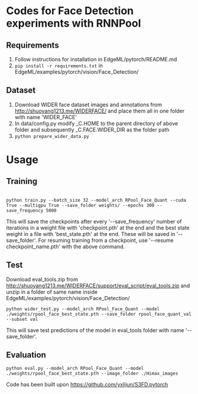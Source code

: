 # Codes for Face Detection experiments with RNNPool
## Requirements
1. Follow instructions for installation in EdgeML/pytorch/README.md
1. ``` pip install -r requirements.txt ``` in EdgeML/examples/pytorch/vision/Face_Detection/

## Dataset
1. Download WIDER face dataset images and annotations from http://shuoyang1213.me/WIDERFACE/ and place them all in one folder with name 'WIDER_FACE'
2. In data/config.py modify _C.HOME to the parent directory of above folder and subsequently _C.FACE.WIDER_DIR as the folder path 
3. ``` python prepare_wider_data.py ```



# Usage
## Training

```shell

python train.py --batch_size 32 --model_arch RPool_Face_Quant --cuda True --multigpu True --save_folder weights/ --epochs 300 --save_frequency 5000 

```
This will save the checkpoints after every '--save_frequency' number of iterations in a weight file with 'checkpoint.pth' at the end and the best state weight in a file with 'best_state.pth' at the end. These will be saved in '--save_folder'. For resuming training from a checkpoint, use '--resume checkpoint_name.pth' with the above command.


## Test
Download eval_tools.zip from http://shuoyang1213.me/WIDERFACE/support/eval_script/eval_tools.zip and unzip in a folder of same name inside EdgeML/examples/pytorch/vision/Face_Detection/

```shell
python wider_test.py --model_arch RPool_Face_Quant --model ./weights/rpool_face_best_state.pth --save_folder rpool_face_quant_val --subset val
```
This will save test predictions of the model in eval_tools folder with name '--save_folder'.

## Evaluation

```shell
python eval.py --model_arch RPool_Face_Quant --model ./weights/rpool_face_best_state.pth --image_folder ./Himax_images
```

Code has been built upon https://github.com/yxlijun/S3FD.pytorch

